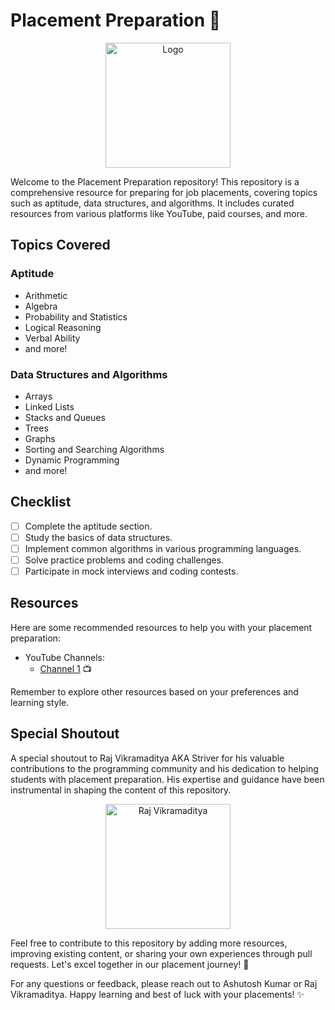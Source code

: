 # Placement Preparation 🚀

<p align="center">
  <img src="https://thumbs.gfycat.com/BitterTameGnatcatcher-size_restricted.gif" alt="Logo" width="200" height="200">
</p>

Welcome to the Placement Preparation repository! This repository is a comprehensive resource for preparing for job placements, covering topics such as aptitude, data structures, and algorithms. It includes curated resources from various platforms like YouTube, paid courses, and more. 

## Topics Covered

### Aptitude
- Arithmetic
- Algebra
- Probability and Statistics
- Logical Reasoning
- Verbal Ability
- and more!

### Data Structures and Algorithms
- Arrays
- Linked Lists
- Stacks and Queues
- Trees
- Graphs
- Sorting and Searching Algorithms
- Dynamic Programming
- and more!

## Checklist

- [ ] Complete the aptitude section.
- [ ] Study the basics of data structures.
- [ ] Implement common algorithms in various programming languages.
- [ ] Solve practice problems and coding challenges.
- [ ] Participate in mock interviews and coding contests.

## Resources

Here are some recommended resources to help you with your placement preparation:

- YouTube Channels:
  - [Channel 1](https://www.youtube.com/@takeUforward) 📺
  <!-- - [Channel 2](link_to_channel2) 📺 -->

<!-- - Paid Courses:
  - [Course 1](link_to_course1) 💸
  - [Course 2](link_to_course2) 💸 -->

Remember to explore other resources based on your preferences and learning style.

## Special Shoutout

A special shoutout to Raj Vikramaditya AKA Striver for his valuable contributions to the programming community and his dedication to helping students with placement preparation. His expertise and guidance have been instrumental in shaping the content of this repository. 

<p align="center">
  <img src="https://yt3.googleusercontent.com/ytc/AGIKgqNXG1cCl7yF4PJYajnypGrG3Rt-3pUbrASFh-Oz=s176-c-k-c0x00ffffff-no-rj" alt="Raj Vikramaditya" width="200" height="200">
</p>

Feel free to contribute to this repository by adding more resources, improving existing content, or sharing your own experiences through pull requests. Let's excel together in our placement journey! 🎉

For any questions or feedback, please reach out to Ashutosh Kumar or Raj Vikramaditya. Happy learning and best of luck with your placements! ✨


